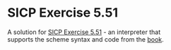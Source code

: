 # SICP Exercise 5.51

A solution for [SICP Exercise 5.51][ex5.51] - an interpreter that  
supports the scheme syntax and code from the [book][book].

[ex5.51]: https://mitpress.mit.edu/sites/default/files/sicp/full-text/book/book-Z-H-35.html#%_thm_5.51
[book]: https://mitpress.mit.edu/sites/default/files/sicp/full-text/book/book.html